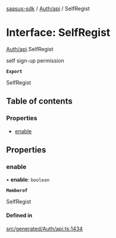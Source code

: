 [saasus-sdk](../README.md) / [Auth/api](../modules/Auth_api.md) / SelfRegist

# Interface: SelfRegist

[Auth/api](../modules/Auth_api.md).SelfRegist

self sign-up permission

**`Export`**

SelfRegist

## Table of contents

### Properties

- [enable](Auth_api.SelfRegist.md#enable)

## Properties

### enable

• **enable**: `boolean`

**`Memberof`**

SelfRegist

#### Defined in

[src/generated/Auth/api.ts:1434](https://github.com/saasus-platform/saasus-sdk-javascript/blob/6b95732/src/generated/Auth/api.ts#L1434)
